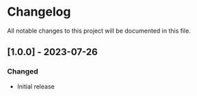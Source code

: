 # Changelog

All notable changes to this project will be documented in this file.

## [1.0.0] - 2023-07-26

### Changed

- Initial release
